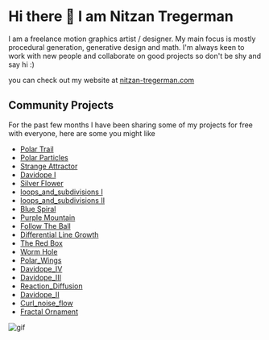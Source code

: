 # Hi there 👋 I am Nitzan Tregerman

I am a freelance motion graphics artist / designer. My main focus is mostly procedural generation, generative design and math.
I'm always keen to work with new people and collaborate on good projects so don't be shy and say hi :)

you can check out my website at [nitzan-tregerman.com](https://www.nitzan-tregerman.com)

## Community Projects
For the past few months I have been sharing some of my projects for free with everyone, here are some you might like 
* [Polar Trail](https://github.com/nitzan-treg/Polar_Trail.git)
* [Polar Particles](https://github.com/nitzan-treg/2021_10_03_Fractal-Ornament)
* [Strange Attractor](https://github.com/nitzan-treg/2021_10_17_Polar_Particles.git)
* [Davidope I](https://github.com/nitzan-treg/2021_10_08_dvdp_I)
* [Silver Flower](https://github.com/nitzan-treg/2021_11_11_silver_flower.git)
* [loops_and_subdivisions I](https://github.com/nitzan-treg/2021_10_25_loops_and_subdivisions.git)
* [loops_and_subdivisions II](https://github.com/nitzan-treg/2021_10_26_loops_and_subdivisions_II.git)
* [Blue Spiral](https://github.com/nitzan-treg/2021_10_05_Blue_Spiral.git)
* [Purple Mountain](https://github.com/nitzan-treg/2021_10_28_Purple_Mountain)
* [Follow The Ball](https://github.com/nitzan-treg/2021_11_10_Follow-the-ball_II)
* [Differential Line Growth](https://github.com/nitzan-treg/2021_11_14_Differential_Line_Growth_II.git)
* [The Red Box](https://github.com/nitzan-treg/2021_10_20_The_Red_Box.git)
* [Worm Hole](https://github.com/nitzan-treg/2021_10_18_wormhole.git)
* [Polar_Wings](https://github.com/nitzan-treg/2021_10_15_Polar_Wings.git)
* [Davidope_IV](https://github.com/nitzan-treg/2021_10_13_dvdp_IV.git)
* [Davidope_III](https://github.com/nitzan-treg/2021_10_12_dvdp_III.git)
* [Reaction_Diffusion](https://github.com/nitzan-treg/2021_10_06_Reaction_Diffusion.git)
* [Davidope_II](https://github.com/nitzan-treg/2021_10_09_dvdp_II.git)
* [Curl_noise_flow](https://github.com/nitzan-treg/2021_10_01_Curl_noise_flow.git)
* [Fractal Ornament](https://github.com/nitzan-treg/2021_10_03_Fractal-Ornament)

<img alt = "gif" src="Images/2021_10_16_polar_trail_3.gif">

<!--
**nitzan-treg/nitzan-treg** is a ✨ _special_ ✨ repository because its `README.md` (this file) appears on your GitHub profile.

Here are some ideas to get you started:

- 🔭 I’m currently working on ...
- 🌱 I’m currently learning ...
- 👯 I’m looking to collaborate on ...
- 🤔 I’m looking for help with ...
- 💬 Ask me about ...
- 📫 How to reach me: ...
- 😄 Pronouns: ...
- ⚡ Fun fact: ...
-->

